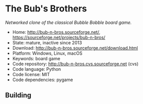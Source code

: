 # The Bub's Brothers

_Networked clone of the classical Bubble Bobble board game._

- Home: http://bub-n-bros.sourceforge.net/, https://sourceforge.net/projects/bub-n-bros/
- State: mature, inactive since 2013
- Download: http://bub-n-bros.sourceforge.net/download.html
- Platform: Windows, Linux, macOS
- Keywords: board game
- Code repository: http://bub-n-bros.cvs.sourceforge.net (cvs)
- Code language: Python
- Code license: MIT
- Code dependencies: pygame

## Building


